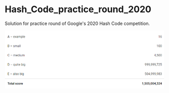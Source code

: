 # Hash_Code_practice_round_2020
Solution for practice round of Google's 2020 Hash Code competition.

![](score.png)